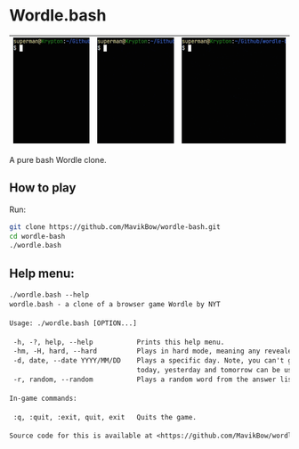 # Wordle.bash

| ![showcase1.gif](./assets/showcase1.gif) | ![showcase2.gif](./assets/showcase2.gif) | ![showcase3.gif](./assets/showcase3.gif) |
| --- | --- | --- |

A pure bash Wordle clone.

## How to play

Run:
```bash
git clone https://github.com/MavikBow/wordle-bash.git
cd wordle-bash
./wordle.bash
```

## Help menu:
```txt
./wordle.bash --help
wordle.bash - a clone of a browser game Wordle by NYT

Usage: ./wordle.bash [OPTION...]

 -h, -?, help, --help           Prints this help menu.
 -hm, -H, hard, --hard          Plays in hard mode, meaning any revealed hints must be used in subsequent guesses.
 -d, date, --date YYYY/MM/DD    Plays a specific day. Note, you can't go earlier than 2021/06/19.
                                today, yesterday and tomorrow can be used instead of YY/MM/DD.
 -r, random, --random           Plays a random word from the answer list.

In-game commands:

 :q, :quit, :exit, quit, exit   Quits the game.

Source code for this is available at <https://github.com/MavikBow/wordle-bash/>
```
